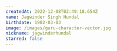 ```yaml
---
createdAt: 2022-12-08T02:49:18.654Z
name: Jagwinder Singh Hundal
birthdate: 1982-03-03
image: /images/guru-character-vector.jpg
nickname: jagwinderhundal
starred: false
---
```

